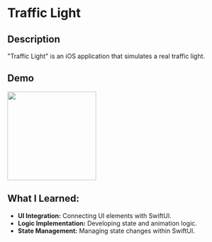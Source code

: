 # Traffic Light

## Description
"Traffic Light" is an iOS application that simulates a real traffic light. 

## Demo
<img src="https://github.com/user-attachments/assets/1263d1bc-a42f-4c90-9251-57566b3c9d73" width="200"/>

## What I Learned:

- **UI Integration:** Connecting UI elements with SwiftUI.
- **Logic Implementation:** Developing state and animation logic.
- **State Management:** Managing state changes within SwiftUI.
